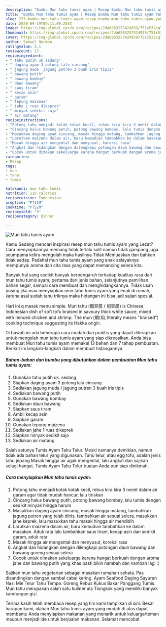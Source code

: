 ```yaml
---
description: "Bumbu Mun tahu tumis ayam | Resep Bumbu Mun tahu tumis ayam Yang Bikin Ngiler"
title: "Bumbu Mun tahu tumis ayam | Resep Bumbu Mun tahu tumis ayam Yang Bikin Ngiler"
slug: 233-bumbu-mun-tahu-tumis-ayam-resep-bumbu-mun-tahu-tumis-ayam-yang-bikin-ngiler
date: 2020-09-19T09:11:09.255Z
image: https://img-global.cpcdn.com/recipes/2da6863257424939/751x532cq70/mun-tahu-tumis-ayam-foto-resep-utama.jpg
thumbnail: https://img-global.cpcdn.com/recipes/2da6863257424939/751x532cq70/mun-tahu-tumis-ayam-foto-resep-utama.jpg
cover: https://img-global.cpcdn.com/recipes/2da6863257424939/751x532cq70/mun-tahu-tumis-ayam-foto-resep-utama.jpg
author: Samuel Norman
ratingvalue: 3.1
reviewcount: 13
recipeingredient:
- " tahu putih uk sedang"
- " daging ayam 3 potong lalu cincang"
- " jagung muda  jagung putren 3 buah iris tipis"
- " bawang putih"
- " bawang bombay"
- " daun bawang"
- " saus tiram"
- " kecap asin"
- " garam"
- " tepung maizena"
- " jahe 1 ruas dikeprek"
- " minyak sedikit saja"
- " air matang"
recipeinstructions:
- "Potong tahu menjadi kotak kotak kecil, rebus kira kira 3 menit dalam air garam agar tidak mudah hancur, lalu tiriskan"
- "Cincang halus bawang putih, potong bawang bombay, lalu tumis dengan sedikit minyak hingga harum"
- "Masukkan daging ayam cincang, masak hingga matang, tambahkan jagung putren yang telah diiris, tambahkan air sesuai selera, masukkan jahe keprek, lalu masukkan tahu masak hingga air mendidih"
- "Larutkan maizena dalam air, baru kemudian tambahkan ke dalam masakan. Aduk rata lalu tambahkan saus tiram, kecap asin dan sedikit garam, aduk rata"
- "Masak hingga air mengental dan menyusut, koreksi rasa"
- "Angkat dan hidangkan dengan dilengkapi potongan daun bawang dan bawang goreng sesuai selera"
- "Cocok untuk dimakan sekeluarga karena hangat berkuah dengan aroma jahe dan bawang putih yang khas pasti bikin nambah dan nambah lagi :)"
categories:
- Resep
tags:
- mun
- tahu
- tumis

katakunci: mun tahu tumis 
nutrition: 116 calories
recipecuisine: Indonesian
preptime: "PT11M"
cooktime: "PT52M"
recipeyield: "3"
recipecategory: Dinner

---
```



![Mun tahu tumis ayam](https://img-global.cpcdn.com/recipes/2da6863257424939/751x532cq70/mun-tahu-tumis-ayam-foto-resep-utama.jpg)

Kamu Sedang mencari inspirasi resep mun tahu tumis ayam yang Lezat? Cara menyiapkannya memang tidak terlalu sulit namun tidak gampang juga. seumpama keliru mengolah maka hasilnya Tidak Memuaskan dan bahkan tidak sedap. Padahal mun tahu tumis ayam yang enak selayaknya mempunyai aroma dan cita rasa yang dapat memancing selera kita.

Banyak hal yang sedikit banyak berpengaruh terhadap kualitas rasa dari mun tahu tumis ayam, pertama dari jenis bahan, selanjutnya pemilihan bahan segar, sampai cara membuat dan menghidangkannya. Tidak usah pusing jika mau menyiapkan mun tahu tumis ayam yang enak di rumah, karena asal sudah tahu triknya maka hidangan ini bisa jadi sajian spesial.

Hari ini q masak menu simple. Mun tahu (燜豆腐 / 焖豆腐) is Chinese Indonesian dish of soft tofu braised in savoury thick white sauce, mixed with minced chicken and shrimp. The mun (燜/焖, literally means &#34;braised&#34;) cooking technique suggesting its Hakka origin.


Di bawah ini ada beberapa cara mudah dan praktis yang dapat diterapkan untuk mengolah mun tahu tumis ayam yang siap dikreasikan. Anda bisa membuat Mun tahu tumis ayam memakai 13 bahan dan 7 tahap pembuatan. Berikut ini langkah-langkah dalam membuat hidangannya.

<!--inarticleads1-->

##### Bahan-bahan dan bumbu yang dibutuhkan dalam pembuatan Mun tahu tumis ayam:

1. Gunakan  tahu putih uk. sedang
1. Siapkan  daging ayam 3 potong lalu cincang
1. Sediakan  jagung muda / jagung putren 3 buah iris tipis
1. Sediakan  bawang putih
1. Gunakan  bawang bombay
1. Sediakan  daun bawang
1. Siapkan  saus tiram
1. Ambil  kecap asin
1. Siapkan  garam
1. Gunakan  tepung maizena
1. Sediakan  jahe 1 ruas dikeprek
1. Siapkan  minyak sedikit saja
1. Sediakan  air matang


Salah satunya Tumis Ayam Tahu Telur. Meski namanya demikian, namun tidak ada bahan telur yang digunakan. Tahu telur, atau egg tofu, adalah jenis tahu jepang Masak hingga air agak mengental, lalu angkat dan sajikan selagi hangat. Tumis Ayam Tahu Telur buatan Anda pun siap dinikmati. 

<!--inarticleads2-->

##### Cara menyiapkan Mun tahu tumis ayam:

1. Potong tahu menjadi kotak kotak kecil, rebus kira kira 3 menit dalam air garam agar tidak mudah hancur, lalu tiriskan
1. Cincang halus bawang putih, potong bawang bombay, lalu tumis dengan sedikit minyak hingga harum
1. Masukkan daging ayam cincang, masak hingga matang, tambahkan jagung putren yang telah diiris, tambahkan air sesuai selera, masukkan jahe keprek, lalu masukkan tahu masak hingga air mendidih
1. Larutkan maizena dalam air, baru kemudian tambahkan ke dalam masakan. Aduk rata lalu tambahkan saus tiram, kecap asin dan sedikit garam, aduk rata
1. Masak hingga air mengental dan menyusut, koreksi rasa
1. Angkat dan hidangkan dengan dilengkapi potongan daun bawang dan bawang goreng sesuai selera
1. Cocok untuk dimakan sekeluarga karena hangat berkuah dengan aroma jahe dan bawang putih yang khas pasti bikin nambah dan nambah lagi :)


Sajikan mun tahu vegetarian sebagai masakan rumahan sehata. Pas disandingkan dengan sambal cabai kering. Ayam Seafood Daging Sayuran Nasi Mie Telur Tahu Tempe. Goreng Rebus Kukus Bakar Panggang Tumis. Mun tahu merupakan salah satu kuliner ala Tiongkok yang memiliki banyak kandungan gizi. 

Terima kasih telah membaca resep yang tim kami tampilkan di sini. Besar harapan kami, olahan Mun tahu tumis ayam yang mudah di atas dapat membantu Anda menyiapkan makanan yang menarik untuk keluarga/teman maupun menjadi ide untuk berjualan makanan. Selamat mencoba!
